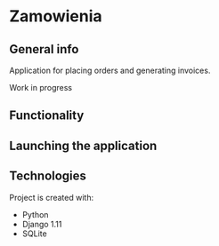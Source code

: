 # Zamowienia

## General info
Application for placing orders and generating invoices.

Work in progress

## Functionality

## Launching the application

## Technologies
Project is created with:
* Python
* Django 1.11
* SQLite
